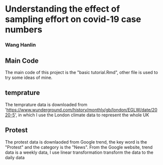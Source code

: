 # Understanding the effect of sampling effort on covid-19 case numbers

### Wang Hanlin

## Main Code

The main code of this project is the "basic tutorial.Rmd", other file is used to try some ideas of mine.

## temprature

The temprature data is downloaded from 'https://www.wunderground.com/history/monthly/gb/london/EGLW/date/2020-5', in which I use the London climate data to represent the whole UK

## Protest

The protest data is downlaoded from Google trend, the key word is the "Protest" and the category is the "News". From the Google website, trend data is a weekly data, I use linear transformation transform the data to the daily data

